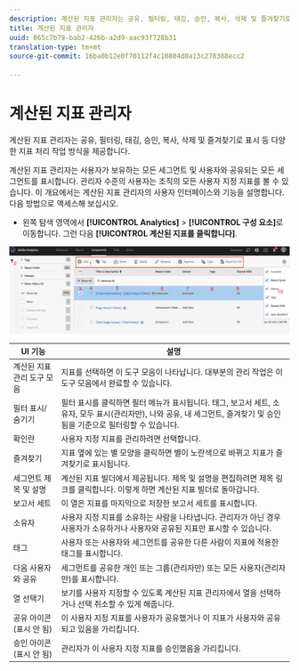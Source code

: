 ```yaml
---
description: 계산된 지표 관리자는 공유, 필터링, 태깅, 승인, 복사, 삭제 및 즐겨찾기로 표시 등 다양한 지표 처리 작업 방식을 제공합니다.
title: 계산된 지표 관리자
uuid: 065c7b79-bab2-426b-a2d9-aac93f728b31
translation-type: tm+mt
source-git-commit: 16ba0b12e0f70112f4c10804d0a13c278388ecc2

---
```



# 계산된 지표 관리자

계산된 지표 관리자는 공유, 필터링, 태깅, 승인, 복사, 삭제 및 즐겨찾기로 표시 등 다양한 지표 처리 작업 방식을 제공합니다.

계산된 지표 관리자는 사용자가 보유하는 모든 세그먼트 및 사용자와 공유되는 모든 세그먼트를 표시합니다. 관리자 수준의 사용자는 조직의 모든 사용자 지정 지표를 볼 수 있습니다. 이 개요에서는 계산된 지표 관리자의 사용자 인터페이스와 기능을 설명합니다. 다음 방법으로 액세스해 보십시오.

* 왼쪽 탐색 영역에서 **[!UICONTROL Analytics]** > **[!UICONTROL 구성 요소]**&#x200B;로 이동합니다. 그런 다음 **[!UICONTROL 계산된 지표를 클릭합니다]**.

![](assets/calcmet_mgr_ui.png)

| UI 기능 | 설명 |
|---|---|
| 계산된 지표 관리 도구 모음 | 지표를 선택하면 이 도구 모음이 나타납니다. 대부분의 관리 작업은 이 도구 모음에서 완료할 수 있습니다. |
| 필터 표시/숨기기 | 필터 표시를 클릭하면 필터 메뉴가 표시됩니다. 태그, 보고서 세트, 소유자, 모두 표시(관리자만), 나와 공유, 내 세그먼트, 즐겨찾기 및 승인됨을 기준으로 필터링할 수 있습니다. |
| 확인란 | 사용자 지정 지표를 관리하려면 선택합니다. |
| 즐겨찾기 | 지표 옆에 있는 별 모양을 클릭하면 별이 노란색으로 바뀌고 지표가 즐겨찾기로 표시됩니다. |
| 세그먼트 제목 및 설명 | 계산된 지표 빌더에서 제공됩니다. 제목 및 설명을 편집하려면 제목 링크를 클릭합니다. 이렇게 하면 계산된 지표 빌더로 돌아갑니다. |
| 보고서 세트 | 이 열은 지표를 마지막으로 저장한 보고서 세트를 표시합니다. |
| 소유자 | 사용자 지정 지표를 소유하는 사람을 나타냅니다. 관리자가 아닌 경우 사용자가 소유하거나 사용자와 공유된 지표만 표시할 수 있습니다. |
| 태그 | 사용자 또는 사용자와 세그먼트를 공유한 다른 사람이 지표에 적용한 태그를 표시합니다. |
| 다음 사용자와 공유 | 세그먼트를 공유한 개인 또는 그룹(관리자만) 또는 모든 사용자(관리자만)를 표시합니다. |
| 열 선택기 | 보기를 사용자 지정할 수 있도록 계산된 지표 관리자에서 열을 선택하거나 선택 취소할 수 있게 해줍니다. |
| 공유 아이콘(표시 안 됨) | 이 사용자 지정 지표를 사용자가 공유했거나 이 지표가 사용자와 공유되고 있음을 가리킵니다. |
| 승인 아이콘(표시 안 됨) | 관리자가 이 사용자 지정 지표를 승인했음을 가리킵니다. |
